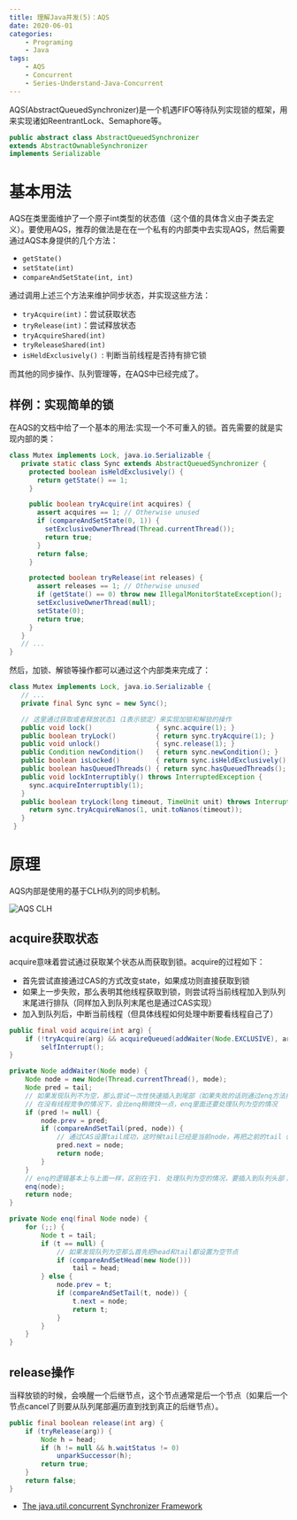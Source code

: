 ```yaml
---
title: 理解Java并发(5)：AQS
date: 2020-06-01
categories:  
    - Programing
    - Java
tags:
    - AQS
    - Concurrent
    - Series-Understand-Java-Concurrent
---
```

AQS(AbstractQueuedSynchronizer)是一个机遇FIFO等待队列实现锁的框架，用来实现诸如ReentrantLock、Semaphore等。

```java
public abstract class AbstractQueuedSynchronizer
extends AbstractOwnableSynchronizer
implements Serializable
```
<!-- more -->

# 基本用法

AQS在类里面维护了一个原子int类型的状态值（这个值的具体含义由子类去定义）。要使用AQS，推荐的做法是在在一个私有的内部类中去实现AQS，然后需要通过AQS本身提供的几个方法：

* `getState()`
* `setState(int)`
* `compareAndSetState(int, int)`

通过调用上述三个方法来维护同步状态，并实现这些方法：

* `tryAcquire(int)`：尝试获取状态
* `tryRelease(int)`：尝试释放状态
* `tryAcquireShared(int)`
* `tryReleaseShared(int)`
* `isHeldExclusively() `: 判断当前线程是否持有排它锁

而其他的同步操作、队列管理等，在AQS中已经完成了。

## 样例：实现简单的锁

在AQS的文档中给了一个基本的用法:实现一个不可重入的锁。首先需要的就是实现内部的类：
```java
class Mutex implements Lock, java.io.Serializable {
   private static class Sync extends AbstractQueuedSynchronizer {
     protected boolean isHeldExclusively() {
       return getState() == 1;
     }

     public boolean tryAcquire(int acquires) {
       assert acquires == 1; // Otherwise unused
       if (compareAndSetState(0, 1)) {
         setExclusiveOwnerThread(Thread.currentThread());
         return true;
       }
       return false;
     }

     protected boolean tryRelease(int releases) {
       assert releases == 1; // Otherwise unused
       if (getState() == 0) throw new IllegalMonitorStateException();
       setExclusiveOwnerThread(null);
       setState(0);
       return true;
     }
   }
   // ...
}
```
然后，加锁、解锁等操作都可以通过这个内部类来完成了：
```java
class Mutex implements Lock, java.io.Serializable {
   // ...
   private final Sync sync = new Sync();

   // 这里通过获取或者释放状态1（1表示锁定）来实现加锁和解锁的操作
   public void lock()                { sync.acquire(1); }
   public boolean tryLock()          { return sync.tryAcquire(1); }
   public void unlock()              { sync.release(1); }
   public Condition newCondition()   { return sync.newCondition(); }
   public boolean isLocked()         { return sync.isHeldExclusively(); }
   public boolean hasQueuedThreads() { return sync.hasQueuedThreads(); }
   public void lockInterruptibly() throws InterruptedException {
     sync.acquireInterruptibly(1);
   }
   public boolean tryLock(long timeout, TimeUnit unit) throws InterruptedException {
     return sync.tryAcquireNanos(1, unit.toNanos(timeout));
   }
 }
```
# 原理

AQS内部是使用的基于CLH队列的同步机制。

![AQS CLH](/images/AQS_queue.png)

## acquire获取状态

acquire意味着尝试通过获取某个状态从而获取到锁。acquire的过程如下：

* 首先尝试直接通过CAS的方式改变state，如果成功则直接获取到锁
* 如果上一步失败，那么表明其他线程获取到锁，则尝试将当前线程加入到队列末尾进行排队（同样加入到队列末尾也是通过CAS实现）
* 加入到队列后，中断当前线程（但具体线程如何处理中断要看线程自己了）

```java
public final void acquire(int arg) {
    if (!tryAcquire(arg) && acquireQueued(addWaiter(Node.EXCLUSIVE), arg))
        selfInterrupt();
}
```

```java
private Node addWaiter(Node mode) {
    Node node = new Node(Thread.currentThread(), mode);
    Node pred = tail;
    // 如果发现队列不为空，那么尝试一次性快速插入到尾部（如果失败的话则通过enq方法插入）
    // 在没有线程竞争的情况下，会比enq稍微快一点，enq里面还要处理队列为空的情况
    if (pred != null) {
        node.prev = pred;
        if (compareAndSetTail(pred, node)) {
            // 通过CAS设置tail成功，这时候tail已经是当前node，再把之前的tail（pred）连接到自己
            pred.next = node;
            return node;
        }
    }
    // enq的逻辑基本上与上面一样，区别在于1. 处理队列为空的情况，要插入到队列头部；2.CAS失败后会重试直到成功
    enq(node);
    return node;
}
```

```java
private Node enq(final Node node) {
    for (;;) {
        Node t = tail;
        if (t == null) {
            // 如果发现队列为空那么首先把head和tail都设置为空节点
            if (compareAndSetHead(new Node()))
                tail = head;
        } else {
            node.prev = t;
            if (compareAndSetTail(t, node)) {
                t.next = node;
                return t;
            }
        }
    }
}
```

## release操作

当释放锁的时候，会唤醒一个后继节点，这个节点通常是后一个节点（如果后一个节点cancel了则要从队列尾部遍历直到找到真正的后继节点）。

```java
public final boolean release(int arg) {
    if (tryRelease(arg)) {
        Node h = head;
        if (h != null && h.waitStatus != 0)
            unparkSuccessor(h);
        return true;
    }
    return false;
}

```


* [The java.util.concurrent Synchronizer Framework](http://gee.cs.oswego.edu/dl/papers/aqs.pdf)